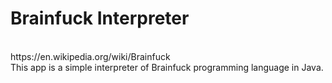 # Brainfuck Interpreter
<br/>
https://en.wikipedia.org/wiki/Brainfuck <br/>
This app is a simple interpreter of Brainfuck programming language in Java.
